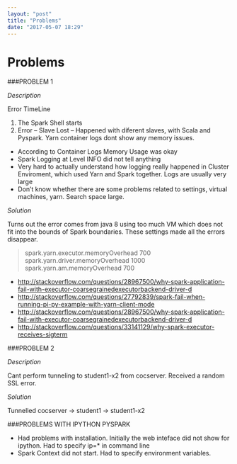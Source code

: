 ```yaml
---
layout: "post"
title: "Problems"
date: "2017-05-07 18:29"
---
```



# Problems

###PROBLEM 1


_Description_


Error TimeLine       
1. The Spark Shell starts
2. Error – Slave Lost – Happened with diferent slaves, with Scala and Pyspark. Yarn container logs dont show any memory issues.

* According to Container Logs Memory Usage was okay
* Spark Logging at Level INFO did not tell anything
*  Very hard to actually understand how logging really happened in Cluster Enviroment, which used Yarn and Spark together.  Logs are usually very large
* Don’t know whether there are some problems related to settings, virtual machines, yarn. Search space large.

_Solution_

Turns out the error comes from java 8 using too much VM which does not fit into the bounds of Spark boundaries. These settings made all the errors
disappear.

>spark.yarn.executor.memoryOverhead 700    
spark.yarn.driver.memoryOverhead   1000   
spark.yarn.am.memoryOverhead       700    

* http://stackoverflow.com/questions/28967500/why-spark-application-fail-with-executor-coarsegrainedexecutorbackend-driver-d  
* http://stackoverflow.com/questions/27792839/spark-fail-when-running-pi-py-example-with-yarn-client-mode
* http://stackoverflow.com/questions/28967500/why-spark-application-fail-with-executor-coarsegrainedexecutorbackend-driver-d
* http://stackoverflow.com/questions/33141129/why-spark-executor-receives-sigterm


###PROBLEM 2

_Description_

Cant perform tunneling to student1-x2 from cocserver. Received a random SSL error.

_Solution_

Tunnelled
cocserver -> student1 -> student1-x2


###PROBLEMS WITH IPYTHON PYSPARK

* Had problems with installation. Initially the web inteface did not show for ipython. Had to specify ip=* in command line
* Spark Context did not start. Had to specify environment variables.
